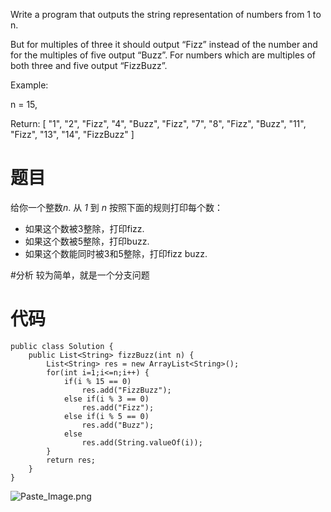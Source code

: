 Write a program that outputs the string representation of numbers from 1 to n.

But for multiples of three it should output “Fizz” instead of the number and for the multiples of five output “Buzz”. For numbers which are multiples of both three and five output “FizzBuzz”.

Example:

n = 15,

Return:
[
    "1",
    "2",
    "Fizz",
    "4",
    "Buzz",
    "Fizz",
    "7",
    "8",
    "Fizz",
    "Buzz",
    "11",
    "Fizz",
    "13",
    "14",
    "FizzBuzz"
]
# 题目
给你一个整数*n*. 从 *1* 到 *n* 按照下面的规则打印每个数：
* 如果这个数被3整除，打印fizz.
* 如果这个数被5整除，打印buzz.
* 如果这个数能同时被3和5整除，打印fizz buzz.

#分析
较为简单，就是一个分支问题

# 代码
```
public class Solution {
    public List<String> fizzBuzz(int n) {
        List<String> res = new ArrayList<String>();
        for(int i=1;i<=n;i++) {
        	if(i % 15 == 0)
        		res.add("FizzBuzz");
        	else if(i % 3 == 0)
        		res.add("Fizz");
        	else if(i % 5 == 0)
        		res.add("Buzz");
        	else
        		res.add(String.valueOf(i));
        }
        return res;
    }
}
```


![Paste_Image.png](http://upload-images.jianshu.io/upload_images/1234352-83bf722713093595.png?imageMogr2/auto-orient/strip%7CimageView2/2/w/1240)
